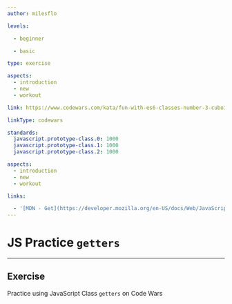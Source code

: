 ```yaml
---
author: milesflo

levels:

  - beginner

  - basic

type: exercise

aspects:
  - introduction
  - new 
  - workout

link: https://www.codewars.com/kata/fun-with-es6-classes-number-3-cuboids-cubes-and-getters

linkType: codewars

standards:
  javascript.prototype-class.0: 1000
  javascript.prototype-class.1: 1000
  javascript.prototype-class.2: 1000

aspects:
  - introduction
  - new
  - workout

links:

  - '[MDN - Get](https://developer.mozilla.org/en-US/docs/Web/JavaScript/Reference/Functions/get)'
---
```


# JS Practice `getters`

---
## Exercise

Practice using JavaScript Class `getters` on Code Wars
